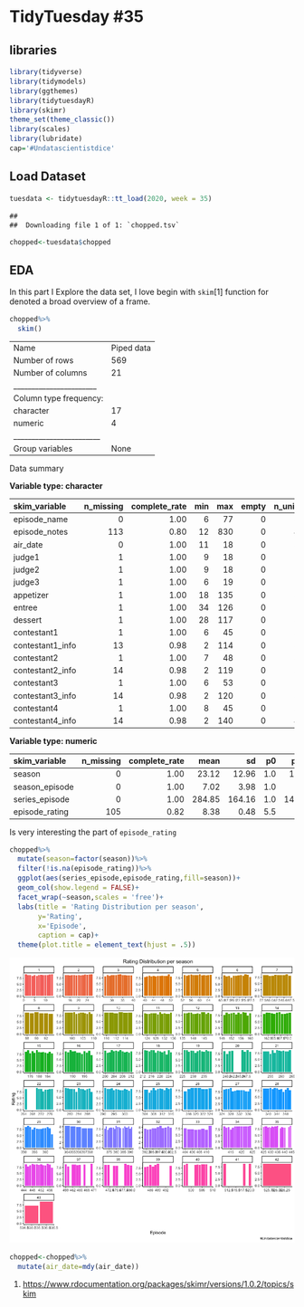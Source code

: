 TidyTuesday \#35
================

## libraries

``` r
library(tidyverse)
library(tidymodels)
library(ggthemes)
library(tidytuesdayR)
library(skimr)
theme_set(theme_classic())
library(scales)
library(lubridate)
cap='#Undatascientistdice'
```

## Load Dataset

``` r
tuesdata <- tidytuesdayR::tt_load(2020, week = 35)
```

    ## 
    ##  Downloading file 1 of 1: `chopped.tsv`

``` r
chopped<-tuesdata$chopped
```

## EDA

In this part I Explore the data set, I love begin with `skim`\[1\]
function for denoted a broad overview of a frame.

``` r
chopped%>%
  skim()
```

|                                                  |            |
| :----------------------------------------------- | :--------- |
| Name                                             | Piped data |
| Number of rows                                   | 569        |
| Number of columns                                | 21         |
| \_\_\_\_\_\_\_\_\_\_\_\_\_\_\_\_\_\_\_\_\_\_\_   |            |
| Column type frequency:                           |            |
| character                                        | 17         |
| numeric                                          | 4          |
| \_\_\_\_\_\_\_\_\_\_\_\_\_\_\_\_\_\_\_\_\_\_\_\_ |            |
| Group variables                                  | None       |

Data summary

**Variable type:
character**

| skim\_variable    | n\_missing | complete\_rate | min | max | empty | n\_unique | whitespace |
| :---------------- | ---------: | -------------: | --: | --: | ----: | --------: | ---------: |
| episode\_name     |          0 |           1.00 |   6 |  77 |     0 |       568 |          0 |
| episode\_notes    |        113 |           0.80 |  12 | 830 |     0 |       455 |          0 |
| air\_date         |          0 |           1.00 |  11 |  18 |     0 |       564 |          0 |
| judge1            |          1 |           1.00 |   9 |  18 |     0 |        37 |          0 |
| judge2            |          1 |           1.00 |   9 |  18 |     0 |        27 |          0 |
| judge3            |          1 |           1.00 |   6 |  19 |     0 |        95 |          0 |
| appetizer         |          1 |           1.00 |  18 | 135 |     0 |       568 |          0 |
| entree            |          1 |           1.00 |  34 | 126 |     0 |       568 |          0 |
| dessert           |          1 |           1.00 |  28 | 117 |     0 |       568 |          0 |
| contestant1       |          1 |           1.00 |   6 |  45 |     0 |       566 |          0 |
| contestant1\_info |         13 |           0.98 |   2 | 114 |     0 |       502 |          0 |
| contestant2       |          1 |           1.00 |   7 |  48 |     0 |       561 |          0 |
| contestant2\_info |         14 |           0.98 |   2 | 119 |     0 |       510 |          0 |
| contestant3       |          1 |           1.00 |   6 |  53 |     0 |       556 |          0 |
| contestant3\_info |         14 |           0.98 |   2 | 120 |     0 |       505 |          0 |
| contestant4       |          1 |           1.00 |   8 |  45 |     0 |       507 |          0 |
| contestant4\_info |         14 |           0.98 |   2 | 140 |     0 |       494 |          0 |

**Variable type:
numeric**

| skim\_variable  | n\_missing | complete\_rate |   mean |     sd |  p0 |   p25 |   p50 |   p75 |  p100 | hist  |
| :-------------- | ---------: | -------------: | -----: | -----: | --: | ----: | ----: | ----: | ----: | :---- |
| season          |          0 |           1.00 |  23.12 |  12.96 | 1.0 |  12.0 |  23.0 |  35.0 |  45.0 | ▇▇▇▇▇ |
| season\_episode |          0 |           1.00 |   7.02 |   3.98 | 1.0 |   4.0 |   7.0 |  10.0 |  20.0 | ▇▇▇▂▁ |
| series\_episode |          0 |           1.00 | 284.85 | 164.16 | 1.0 | 143.0 | 285.0 | 427.0 | 567.0 | ▇▇▇▇▇ |
| episode\_rating |        105 |           0.82 |   8.38 |   0.48 | 5.5 |   8.2 |   8.5 |   8.7 |   9.2 | ▁▁▂▅▇ |

Is very interesting the part of `episode_rating`

``` r
chopped%>%
  mutate(season=factor(season))%>%
  filter(!is.na(episode_rating))%>%
  ggplot(aes(series_episode,episode_rating,fill=season))+
  geom_col(show.legend = FALSE)+
  facet_wrap(~season,scales = 'free')+
  labs(title = 'Rating Distribution per season',
       y='Rating',
       x='Episode',
       caption = cap)+
  theme(plot.title = element_text(hjust = .5))
```

![](choppen_files/figure-gfm/unnamed-chunk-4-1.png)<!-- -->

``` r
chopped<-chopped%>%
  mutate(air_date=mdy(air_date))
```

1.  <https://www.rdocumentation.org/packages/skimr/versions/1.0.2/topics/skim>
